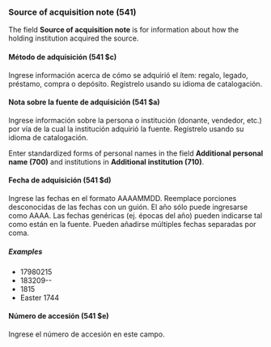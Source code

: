 ### Source of acquisition note (541)

The field **Source of acquisition note** is for information about how the holding institution acquired the source.

#### Método de adquisición (541 $c)

Ingrese información acerca de cómo se adquirió el ítem: regalo, legado, préstamo, compra o depósito. Regístrelo usando su idioma de catalogación.

#### Nota sobre la fuente de adquisición (541 $a)

Ingrese información sobre la persona o institución (donante, vendedor, etc.) por vía de la cual la institución adquirió la fuente. Regístrelo usando su idioma de catalogación.

Enter standardized forms of personal names in the field **Additional personal name (700)** and institutions in **Additional institution (710)**.

#### Fecha de adquisición (541 $d)

Ingrese las fechas en el formato AAAAMMDD. Reemplace porciones desconocidas de las fechas con un guión. El año sólo puede ingresarse como AAAA. Las fechas genéricas (ej. épocas del año) pueden indicarse tal como están en la fuente. Pueden añadirse múltiples fechas separadas por coma.

##### Examples

- 17980215
- 183209--
- 1815
- Easter 1744

#### Número de accesión (541 $e)

Ingrese el número de accesión en este campo.
